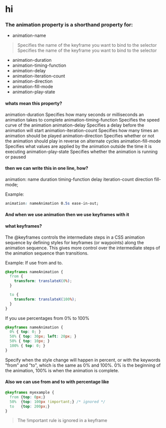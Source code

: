 # hi





### The animation property is a shorthand property for:

- animation-name
>	Specifies the name of the keyframe you want to bind to the selector Specifies the name of the keyframe you want to bind to the selector
- animation-duration
- animation-timing-function
- animation-delay
- animation-iteration-count
- animation-direction
- animation-fill-mode
- animation-play-state

#### whats mean this property?


animation-duration	Specifies how many seconds or milliseconds an animation takes to complete
animation-timing-function	Specifies the speed curve of the animation
animation-delay	Specifies a delay before the animation will start
animation-iteration-count	Specifies how many times an animation should be played
animation-direction	Specifies whether or not the animation should play in reverse on alternate cycles
animation-fill-mode	Specifies what values are applied by the animation outside the time it is executing
animation-play-state	Specifies whether the animation is running or paused

#### then we can write this in one line, how?
 
animation: name duration timing-function delay iteration-count direction fill-mode;

Example: 
```css
animation: nameAnimation 0.5s ease-in-out;
```


#### And when we use animation then we use keyframes with it
#### what keyframes?


The @keyframes controls the intermediate steps in a CSS animation sequence by defining styles for keyframes (or waypoints) along the animation sequence. This gives more control over the intermediate steps of the animation sequence than transitions.

Example: 
If use from and to.
```css
@keyframes nameAnimation {
  from {
    transform: translateX(0%);
  }

  to {
    transform: translateX(100%);
  }
}
```

If you use percentages from 0% to 100%
```css
@keyframes nameAnimation {
  0% { top: 0; }
  50% { top: 30px; left: 20px; }
  50% { top: 10px; }
  100% { top: 0; }
}
```


Specify when the style change will happen in percent, or with the keywords "from" and "to",
which is the same as 0% and 100%. 0% is the beginning of the animation, 100% is when the
animation is complete.


#### Also we can use from and to with percentage like

```css
@keyframes myexample {
  from {top: 0px;}
  50%  {top: 100px !important;} /* ignored */
  to   {top: 200px;}
}
```

> The !important rule is ignored in a keyframe




